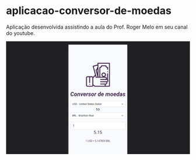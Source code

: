 # aplicacao-conversor-de-moedas

Aplicação desenvolvida assistindo a aula do Prof. Roger Melo  em seu canal do youtube.

![Screenshot](screenshot.png)
